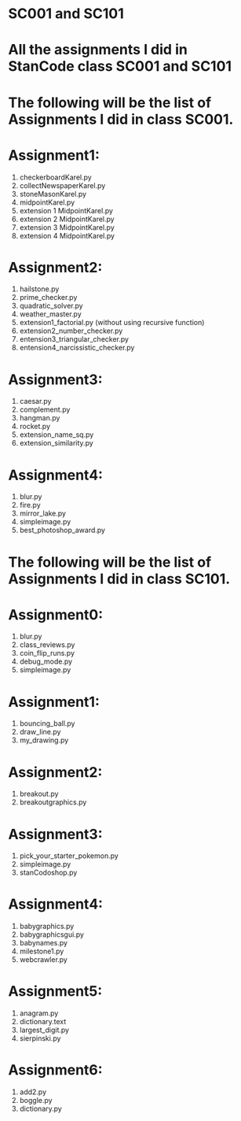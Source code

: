 #    SC001 and SC101
# All the assignments I did in StanCode class SC001 and SC101


#  The following will be the list of Assignments I did in class SC001.

#  Assignment1:
  1. checkerboardKarel.py
  2. collectNewspaperKarel.py
  3. stoneMasonKarel.py
  4. midpointKarel.py
  5. extension 1 MidpointKarel.py
  6. extension 2 MidpointKarel.py
  7. extension 3 MidpointKarel.py
  8. extension 4 MidpointKarel.py

#  Assignment2:
  1. hailstone.py
  2. prime_checker.py
  3. quadratic_solver.py
  4. weather_master.py
  5. extension1_factorial.py (without using recursive function)
  6. extension2_number_checker.py
  7. entension3_triangular_checker.py
  8. entension4_narcissistic_checker.py

#  Assignment3:
  1. caesar.py
  2. complement.py
  3. hangman.py
  4. rocket.py
  5. extension_name_sq.py
  6. extension_similarity.py

#  Assignment4:
  1. blur.py
  2. fire.py
  3. mirror_lake.py
  4. simpleimage.py
  5. best_photoshop_award.py


#   The following will be the list of Assignments I did in class SC101.

#  Assignment0:
  1. blur.py
  2. class_reviews.py
  3. coin_flip_runs.py
  4. debug_mode.py
  5. simpleimage.py

#  Assignment1:
  1. bouncing_ball.py
  2. draw_line.py
  3. my_drawing.py
  
#  Assignment2:
  1. breakout.py
  2. breakoutgraphics.py

#  Assignment3:
  1. pick_your_starter_pokemon.py
  2. simpleimage.py
  3. stanCodoshop.py

#  Assignment4:
  1. babygraphics.py
  2. babygraphicsgui.py
  3. babynames.py
  4. milestone1.py
  5. webcrawler.py
  
#  Assignment5:
  1. anagram.py
  2. dictionary.text
  3. largest_digit.py
  4. sierpinski.py
  
#  Assignment6:
  1. add2.py
  2. boggle.py
  3. dictionary.py

